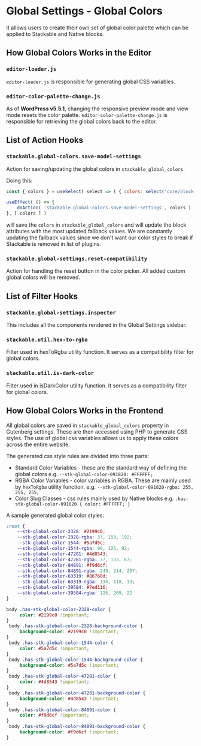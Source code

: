# Global Settings - Global Colors

It allows users to create their own set of global color palette which
can be applied to Stackable and Native blocks.

## How Global Colors Works in the Editor

### ```editor-loader.js```
```editor-loader.js``` is responsible for generating global CSS variables. 

### ```editor-color-palette-change.js```
As of __WordPress v5.5.1__, changing the responsive preview mode and view mode resets the color palette. ```editor-color-palette-change.js``` is responsible for retrieving the global colors back to the editor.

## List of Action Hooks 
 
### ```stackable.global-colors.save-model-settings``` 
Action for saving/updating the global colors in ```stackable_global_colors```.

Doing this:
```js
const { colors } = useSelect( select => ( { colors: select('core/block-editor').getSettings().colors } ) )

useEffect( () => {
    doAction( 'stackable.global-colors.save-model-settings', colors )
}, [ colors ] )

```

will save the ```colors``` in ```stackable_global_colors``` and will update the block attributes with the most updated fallback values. We are constantly updating the fallback values since we don't want our color styles to break if Stackable is removed in list of plugins.

### ```stackable.global-settings.reset-compatibility```
Action for handling the reset button in the color picker. All added custom global colors will be removed.


## List of Filter Hooks

### ```stackable.global-settings.inspector```

This includes all the components rendered in the Global Settings sidebar.  

### ```stackable.util.hex-to-rgba```

Filter used in hexToRgba utility function. It serves as a compatibility filter for global colors.

### ```stackable.util.is-dark-color```

Filter used in isDarkColor utility function. It serves as a compatibility filter for global colors.
## How Global Colors Works in the Frontend

All global colors are saved in ```stackable_global_colors``` property in Gutenberg settings.
These are then accessed using PHP to generate CSS styles. The use of global css variables
allows us to apply these colors across the entire website.

The generated css style rules are divided into three parts:

- Standard Color Variables - these are the standard way of defining the global colors e.g. ```--stk-global-color-091820: #FFFFFF;```
- RGBA Color Variables - color variables in RGBA. These are mainly used by ```hexToRgba``` utility function. e.g. ```--stk-global-color-091820-rgba: 255, 255, 255;```
- Color Slug Classes - css rules mainly used by Native blocks e.g. ```.has-stk-global-color-091820 { color: #FFFFFF; }```

A sample generated global color styles:
```css
:root {
    --stk-global-color-2328: #2199c0;
    --stk-global-color-2328-rgba: 33, 153, 192;
    --stk-global-color-1544: #5a7d5c;
    --stk-global-color-1544-rgba: 90, 125, 92;
    --stk-global-color-47281: #4d8543;
    --stk-global-color-47281-rgba: 77, 133, 67;
    --stk-global-color-84891: #f9d6cf;
    --stk-global-color-84891-rgba: 249, 214, 207;
    --stk-global-color-63319: #86760d;
    --stk-global-color-63319-rgba: 134, 118, 13;
    --stk-global-color-39584: #7ed116;
    --stk-global-color-39584-rgba: 126, 209, 22
}

body .has-stk-global-color-2328-color {
     color: #2199c0 !important;
}
 body .has-stk-global-color-2328-background-color {
     background-color: #2199c0 !important;
}
 body .has-stk-global-color-1544-color {
     color: #5a7d5c !important;
}
 body .has-stk-global-color-1544-background-color {
     background-color: #5a7d5c !important;
}
 body .has-stk-global-color-47281-color {
     color: #4d8543 !important;
}
 body .has-stk-global-color-47281-background-color {
     background-color: #4d8543 !important;
}
 body .has-stk-global-color-84891-color {
     color: #f9d6cf !important;
}
 body .has-stk-global-color-84891-background-color {
     background-color: #f9d6cf !important;
}
```





